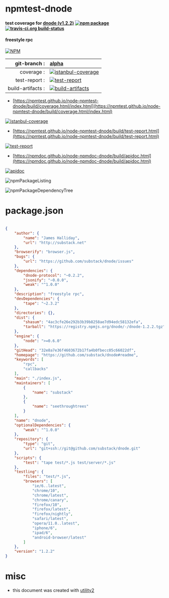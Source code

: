 # npmtest-dnode

#### test coverage for  [dnode (v1.2.2)](https://github.com/substack/dnode#readme)  [![npm package](https://img.shields.io/npm/v/npmtest-dnode.svg?style=flat-square)](https://www.npmjs.org/package/npmtest-dnode) [![travis-ci.org build-status](https://api.travis-ci.org/npmtest/node-npmtest-dnode.svg)](https://travis-ci.org/npmtest/node-npmtest-dnode)

#### freestyle rpc

[![NPM](https://nodei.co/npm/dnode.png?downloads=true&downloadRank=true&stars=true)](https://www.npmjs.com/package/dnode)

| git-branch : | [alpha](https://github.com/npmtest/node-npmtest-dnode/tree/alpha)|
|--:|:--|
| coverage : | [![istanbul-coverage](https://npmtest.github.io/node-npmtest-dnode/build/coverage.badge.svg)](https://npmtest.github.io/node-npmtest-dnode/build/coverage.html/index.html)|
| test-report : | [![test-report](https://npmtest.github.io/node-npmtest-dnode/build/test-report.badge.svg)](https://npmtest.github.io/node-npmtest-dnode/build/test-report.html)|
| build-artifacts : | [![build-artifacts](https://npmtest.github.io/node-npmtest-dnode/glyphicons_144_folder_open.png)](https://github.com/npmtest/node-npmtest-dnode/tree/gh-pages/build)|

- [https://npmtest.github.io/node-npmtest-dnode/build/coverage.html/index.html](https://npmtest.github.io/node-npmtest-dnode/build/coverage.html/index.html)

[![istanbul-coverage](https://npmtest.github.io/node-npmtest-dnode/build/screenCapture.buildCi.browser.%252Ftmp%252Fbuild%252Fcoverage.lib.html.png)](https://npmtest.github.io/node-npmtest-dnode/build/coverage.html/index.html)

- [https://npmtest.github.io/node-npmtest-dnode/build/test-report.html](https://npmtest.github.io/node-npmtest-dnode/build/test-report.html)

[![test-report](https://npmtest.github.io/node-npmtest-dnode/build/screenCapture.buildCi.browser.%252Ftmp%252Fbuild%252Ftest-report.html.png)](https://npmtest.github.io/node-npmtest-dnode/build/test-report.html)

- [https://npmdoc.github.io/node-npmdoc-dnode/build/apidoc.html](https://npmdoc.github.io/node-npmdoc-dnode/build/apidoc.html)

[![apidoc](https://npmdoc.github.io/node-npmdoc-dnode/build/screenCapture.buildCi.browser.%252Ftmp%252Fbuild%252Fapidoc.html.png)](https://npmdoc.github.io/node-npmdoc-dnode/build/apidoc.html)

![npmPackageListing](https://npmtest.github.io/node-npmtest-dnode/build/screenCapture.npmPackageListing.svg)

![npmPackageDependencyTree](https://npmtest.github.io/node-npmtest-dnode/build/screenCapture.npmPackageDependencyTree.svg)



# package.json

```json

{
    "author": {
        "name": "James Halliday",
        "url": "http://substack.net"
    },
    "browserify": "browser.js",
    "bugs": {
        "url": "https://github.com/substack/dnode/issues"
    },
    "dependencies": {
        "dnode-protocol": "~0.2.2",
        "jsonify": "~0.0.0",
        "weak": "^1.0.0"
    },
    "description": "freestyle rpc",
    "devDependencies": {
        "tape": "~2.3.2"
    },
    "directories": {},
    "dist": {
        "shasum": "4ac3cfe26e292b3b39b8258ae7d94edc58132efa",
        "tarball": "https://registry.npmjs.org/dnode/-/dnode-1.2.2.tgz"
    },
    "engine": {
        "node": ">=0.6.0"
    },
    "gitHead": "32e8a7e36f4603672b17fa4b0fbecc05c66022df",
    "homepage": "https://github.com/substack/dnode#readme",
    "keywords": [
        "rpc",
        "callbacks"
    ],
    "main": "./index.js",
    "maintainers": [
        {
            "name": "substack"
        },
        {
            "name": "seethroughtrees"
        }
    ],
    "name": "dnode",
    "optionalDependencies": {
        "weak": "^1.0.0"
    },
    "repository": {
        "type": "git",
        "url": "git+ssh://git@github.com/substack/dnode.git"
    },
    "scripts": {
        "test": "tape test/*.js test/server/*.js"
    },
    "testling": {
        "files": "test/*.js",
        "browsers": [
            "ie/6..latest",
            "chrome/10",
            "chrome/latest",
            "chrome/canary",
            "firefox/10",
            "firefox/latest",
            "firefox/nightly",
            "safari/latest",
            "opera/11.0..latest",
            "iphone/6",
            "ipad/6",
            "android-browser/latest"
        ]
    },
    "version": "1.2.2"
}
```



# misc
- this document was created with [utility2](https://github.com/kaizhu256/node-utility2)
